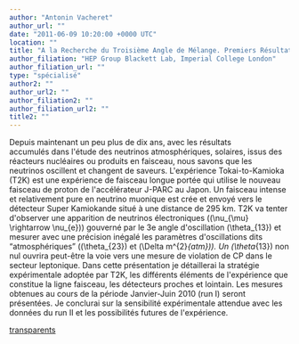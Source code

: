 ```yaml
---
author: "Antonin Vacheret"
author_url: ""
date: "2011-06-09 10:20:00 +0000 UTC"
location: ""
title: "A la Recherche du Troisième Angle de Mélange. Premiers Résultats de l'Expérience T2K"
author_filiation: "HEP Group Blackett Lab, Imperial College London"
author_filiation_url: ""
type: "spécialisé"
author2: ""
author_url2: ""
author_filiation2: ""
author_filiation_url2: ""
title2: ""
---
```

Depuis maintenant un peu plus de dix ans, avec les résultats accumulés dans l'étude des neutrinos atmosphériques, solaires, issus des réacteurs nucléaires ou produits en faisceau, nous savons que les neutrinos oscillent et changent de saveurs. L'expérience Tokai-to-Kamioka (T2K) est une expérience de faisceau longue portée qui utilise le nouveau faisceau de proton de l'accélérateur J-PARC au Japon. Un faisceau intense et relativement pure en neutrino muonique est crée et envoyé vers le détecteur Super Kamiokande situé à une distance de 295 km. T2K va tenter d'observer une apparition de neutrinos électroniques (\(\nu_{\mu} \rightarrow \nu_{e}\)) gouverné par le 3e angle d'oscillation \(\theta_{13}\) et mesurer avec une précision inégalé les paramètres d'oscillations dits “atmosphériques” (\(\theta_{23}\) et \(\Delta m^{2}_{atm}\)). Un \(\theta_{13}\) non nul ouvrira peut-être la voie vers une mesure de violation de CP dans le secteur leptonique. Dans cette présentation je détaillerai la stratégie expérimentale adoptée par T2K, les différents éléments de l'expérience que constitue la ligne faisceau, les détecteurs proches et lointain. Les mesures obtenues au cours de la période Janvier-Juin 2010 (run I) seront présentées. Je conclurai sur la sensibilité expérimentale attendue avec les données du run II et les possibilités futures de l'expérience.

[transparents](images/Communication/seminaires/AntoninVacheret.pdf)
